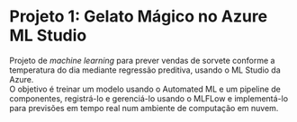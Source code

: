 # Projeto 1:  Gelato Mágico no Azure ML Studio

Projeto de _machine learning_ para prever vendas de sorvete conforme a temperatura do dia mediante regressão preditiva, usando o ML Studio da Azure.  
O objetivo é treinar um modelo usando o Automated ML e um pipeline de componentes, registrá-lo e gerenciá-lo usando o MLFLow e implementá-lo para previsões em tempo real num ambiente de computação em nuvem.
